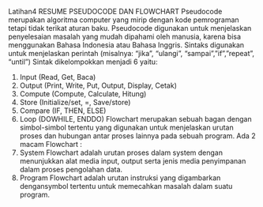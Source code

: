 Latihan4 
RESUME PSEUDOCODE DAN FLOWCHART
Pseudocode merupakan algoritma computer yang mirip dengan kode pemrograman tetapi tidak terikat aturan baku. Pseudocode digunakan untuk menjelaskan penyelesaian masalah yang mudah dipahami oleh manusia, karena bisa menggunakan Bahasa Indonesia atau Bahasa Inggris. Sintaks digunakan untuk menjelaskan perintah (misalnya: “jika”, 
“ulangi”, “sampai”,”if”,”repeat”, “until”)
Sintak dikelompokkan menjadi 6 yaitu: 
1. Input (Read, Get, Baca)
2. Output (Print, Write, Put, Output, Display, Cetak)
3. Compute (Compute, Calculate, Hitung)
4. Store (Initialize/set, =, Save/store)
5. Compare (IF, THEN, ELSE)
6. Loop (DOWHILE, ENDDO)
Flowchart merupakan sebuah bagan dengan simbol-simbol tertentu yang digunakan untuk menjelaskan urutan proses dan hubungan antar proses lainnya pada sebuah program. 
Ada 2 macam Flowchart :
1. System Flowchart adalah urutan proses dalam system dengan menunjukkan alat media input, output serta jenis media penyimpanan dalam proses pengolahan data.
2. Program Flowchart adalah urutan instruksi yang digambarkan dengansymbol tertentu untuk memecahkan masalah dalam suatu program.